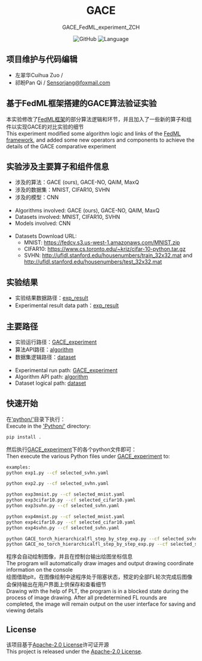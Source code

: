 <div align="center">
<h1 align="center">GACE</h1>
GACE_FedML_experiment_ZCH

![GitHub](https://img.shields.io/github/license/Sensorjang/GACE_FedML_experiment_ZCH-master)
![Language](https://img.shields.io/badge/Language-Python-blue)

</div>

## 项目维护与代码编辑

- 左翠华Cuihua Zuo / 
- 祁盼Pan Qi / Sensorjang@foxmail.com

## 基于FedML框架搭建的GACE算法验证实验

本实验修改了[FedML框架](FedML_README.md)的部分算法逻辑和环节，并且加入了一些新的算子和组件以实现GACE的对比实验的细节<br/>
This experiment modified some algorithm logic and links of the [FedML framework](FedML_README.md), and added some new operators and components to achieve the details of the GACE comparative experiment<br/>

## 实验涉及主要算子和组件信息

- 涉及的算法：GACE (ours), GACE-NO, QAIM, MaxQ
- 涉及的数据集：MNIST, CIFAR10, SVHN
- 涉及的模型：CNN
  <br/><br/>
- Algorithms involved: GACE (ours), GACE-NO, QAIM, MaxQ
- Datasets involved: MNIST, CIFAR10, SVHN
- Models involved: CNN
  <br/><br/>
- Datasets Download URL:<br/>
  - MNIST: https://fedcv.s3.us-west-1.amazonaws.com/MNIST.zip
  - CIFAR10: https://www.cs.toronto.edu/~kriz/cifar-10-python.tar.gz
  - SVHN: http://ufldl.stanford.edu/housenumbers/train_32x32.mat and http://ufldl.stanford.edu/housenumbers/test_32x32.mat

## 实验结果

- 实验结果数据路径：[exp_result](exp_result/)
- Experimental result data path：[exp_result](exp_result/)

## 主要路径

- 实验运行路径：[GACE_experiment](python/examples/simulation/GACE_experiment)
- 算法API路径：[algorithm](python/fedml/simulation/sp)
- 数据集逻辑路径：[dataset](python/fedml/data)
  <br/><br/>
- Experimental run path: [GACE_experiment](Python/examples/simulation/GACE_experiment)
- Algorithm API path: [algorithm](Python/fedml/simulation/sp)
- Dataset logical path: [dataset](Python/fedml/data)

## 快速开始

在['python/'](python/)目录下执行：<br/>
Execute in the ['Python/'](Python/) directory:<br/>

```bash
pip install .
```

然后执行[GACE_experiment](python/examples/simulation/GACE_experiment)下的各个python文件即可：<br/>
Then execute the various Python files under [GACE_experiment](python/examples/simulation/GACE_experiment) to:<br/>

```bash
examples:
python exp1.py --cf selected_svhn.yaml

python exp2.py --cf selected_svhn.yaml

python exp3mnist.py --cf selected_mnist.yaml
python exp3cifar10.py --cf selected_cifar10.yaml
python exp3svhn.py --cf selected_svhn.yaml

python exp4mnist.py --cf selected_mnist.yaml
python exp4cifar10.py --cf selected_cifar10.yaml
python exp4svhn.py --cf selected_svhn.yaml

python GACE_torch_hierarchicalfl_step_by_step_exp.py --cf selected_svhn.yaml
python GACE_no_torch_hierarchicalfl_step_by_step_exp.py --cf selected_svhn.yaml
```

程序会自动绘制图像，并且在控制台输出绘图坐标信息<br/>
The program will automatically draw images and output drawing coordinate information on the console<br/>
绘图借助plt，在图像绘制中途程序处于阻塞状态，预定的全部FL轮次完成后图像会保持输出在用户界面上供保存和查看细节<br/>
Drawing with the help of PLT, the program is in a blocked state during the process of image drawing. After all predetermined FL rounds are completed, the image will remain output on the user interface for saving and viewing details<br/>

## License

该项目基于[Apache-2.0 License](LICENSE)许可证开源<br/>
This project is released under the [Apache-2.0 License](LICENSE).<br/>
